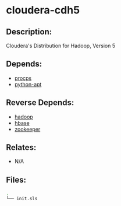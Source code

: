 # cloudera-cdh5

## Description:

Cloudera's Distribution for Hadoop, Version 5

## Depends:

  -  [procps](/salt/procps)
  -  [python-apt](/salt/python-apt)

## Reverse Depends:

  -  [hadoop](/salt/hadoop)
  -  [hbase](/salt/hbase)
  -  [zookeeper](/salt/zookeeper)

## Relates:

  -  N/A

## Files:

```bash
.
└── init.sls
```
